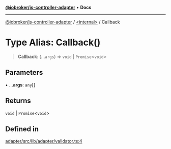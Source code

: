 [**@iobroker/js-controller-adapter**](../../README.md) • **Docs**

***

[@iobroker/js-controller-adapter](../../globals.md) / [\<internal\>](../README.md) / Callback

# Type Alias: Callback()

> **Callback**: (...`args`) => `void` \| `Promise`\<`void`\>

## Parameters

• ...**args**: `any`[]

## Returns

`void` \| `Promise`\<`void`\>

## Defined in

[adapter/src/lib/adapter/validator.ts:4](https://github.com/ioBroker/ioBroker.js-controller/blob/78e6b4abb1172f2465daea1c5c2c1a34bdd12a81/packages/adapter/src/lib/adapter/validator.ts#L4)
